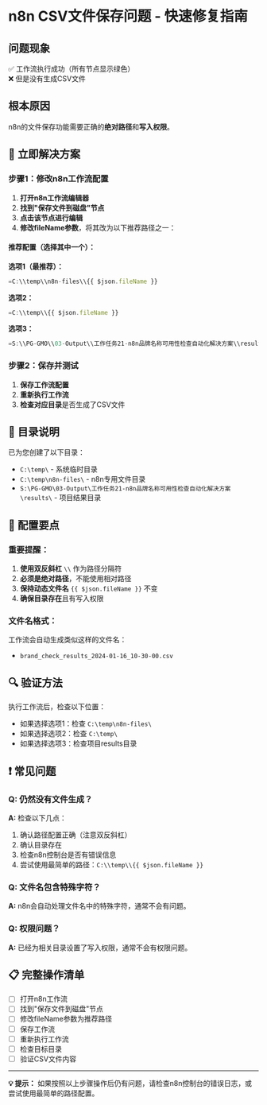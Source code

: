 # n8n CSV文件保存问题 - 快速修复指南

## 问题现象
✅ 工作流执行成功（所有节点显示绿色）  
❌ 但是没有生成CSV文件

## 根本原因
n8n的文件保存功能需要正确的**绝对路径**和**写入权限**。

## 🚀 立即解决方案

### 步骤1：修改n8n工作流配置

1. **打开n8n工作流编辑器**
2. **找到"保存文件到磁盘"节点**
3. **点击该节点进行编辑**
4. **修改fileName参数**，将其改为以下推荐路径之一：

#### 推荐配置（选择其中一个）：

**选项1（最推荐）：**
```javascript
=C:\\temp\\n8n-files\\{{ $json.fileName }}
```

**选项2：**
```javascript
=C:\\temp\\{{ $json.fileName }}
```

**选项3：**
```javascript
=S:\\PG-GMO\\03-Output\\工作任务21-n8n品牌名称可用性检查自动化解决方案\\results\\{{ $json.fileName }}
```

### 步骤2：保存并测试

1. **保存工作流配置**
2. **重新执行工作流**
3. **检查对应目录**是否生成了CSV文件

## 📁 目录说明

已为您创建了以下目录：
- `C:\temp\` - 系统临时目录
- `C:\temp\n8n-files\` - n8n专用文件目录
- `S:\PG-GMO\03-Output\工作任务21-n8n品牌名称可用性检查自动化解决方案\results\` - 项目结果目录

## 🔧 配置要点

### 重要提醒：
1. **使用双反斜杠** `\\` 作为路径分隔符
2. **必须是绝对路径**，不能使用相对路径
3. **保持动态文件名** `{{ $json.fileName }}` 不变
4. **确保目录存在**且有写入权限

### 文件名格式：
工作流会自动生成类似这样的文件名：
- `brand_check_results_2024-01-16_10-30-00.csv`

## 🔍 验证方法

执行工作流后，检查以下位置：
- 如果选择选项1：检查 `C:\temp\n8n-files\`
- 如果选择选项2：检查 `C:\temp\`
- 如果选择选项3：检查项目results目录

## ❗ 常见问题

### Q: 仍然没有文件生成？
**A:** 检查以下几点：
1. 确认路径配置正确（注意双反斜杠）
2. 确认目录存在
3. 检查n8n控制台是否有错误信息
4. 尝试使用最简单的路径：`C:\\temp\\{{ $json.fileName }}`

### Q: 文件名包含特殊字符？
**A:** n8n会自动处理文件名中的特殊字符，通常不会有问题。

### Q: 权限问题？
**A:** 已经为相关目录设置了写入权限，通常不会有权限问题。

## 📋 完整操作清单

- [ ] 打开n8n工作流
- [ ] 找到"保存文件到磁盘"节点
- [ ] 修改fileName参数为推荐路径
- [ ] 保存工作流
- [ ] 重新执行工作流
- [ ] 检查目标目录
- [ ] 验证CSV文件内容

---

**💡 提示：** 如果按照以上步骤操作后仍有问题，请检查n8n控制台的错误日志，或尝试使用最简单的路径配置。